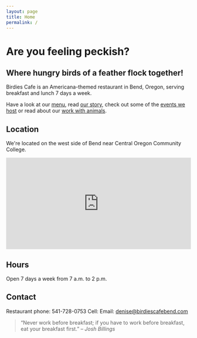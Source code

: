 ```yaml
---
layout: page
title: Home
permalink: /
---
```


# Are you feeling peckish?

## Where hungry birds of a feather flock together!

Birdies Cafe is an Americana-themed restaurant in Bend, Oregon, serving breakfast and lunch 7 days a week.

Have a look at our [menu](/menu), read [our story](/about), check out some of the [events we host](/events) or read about our [work with animals](/animals).

## Location

We're located on the west side of Bend near Central Oregon Community College.

<iframe src="https://www.google.com/maps/embed?pb=!1m18!1m12!1m3!1d2866.9848482337734!2d-121.33741090000001!3d44.063021500000005!2m3!1f0!2f0!3f0!3m2!1i1024!2i768!4f13.1!3m3!1m2!1s0x54b8c8882ecffe69%3A0x29bcd720a672d717!2s1444+NW+College+Way%2C+Bend%2C+OR+97701!5e0!3m2!1sen!2sus!4v1414969658645" width="100%" height="250" frameborder="0" style="border:0"></iframe>

## Hours

Open 7 days a week from 7 a.m. to 2 p.m.

## Contact

Restaurant phone: 541-728-0753
Cell: 
Email: denise@birdiescafebend.com

>“Never work before breakfast; if you have to work before breakfast, eat your breakfast first.”
<cite>– Josh Billings</cite>
